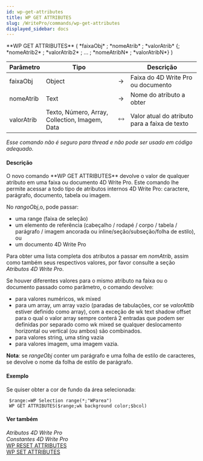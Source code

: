 ```yaml
---
id: wp-get-attributes
title: WP GET ATTRIBUTES
slug: /WritePro/commands/wp-get-attributes
displayed_sidebar: docs
---
```


<!--REF #_command_.WP GET ATTRIBUTES.Syntax-->**WP GET ATTRIBUTES** ( *faixaObj* ; *nomeAtrib* ; *valorAtrib* {; *nomeAtrib2* ; *valorAtrib2* ; ... ; *nomeAtribN* ; *valorAtribN*} )<!-- END REF-->
<!--REF #_command_.WP GET ATTRIBUTES.Params-->
| Parâmetro | Tipo |  | Descrição |
| --- | --- | --- | --- |
| faixaObj | Object | &#8594;  | Faixa do 4D Write Pro ou documento |
| nomeAtrib | Text | &#8594;  | Nome do atributo a obter |
| valorAtrib | Texto, Número, Array, Collection, Imagem, Data | &#x1F858; | Valor atual do atributo para a faixa de texto |

<!-- END REF-->

*Esse comando não é seguro para thread e não pode ser usado em código adequado.*


#### Descrição 

<!--REF #_command_.WP GET ATTRIBUTES.Summary-->O novo comando **WP GET ATTRIBUTES** devolve o valor de qualquer atributo em uma faixa ou documento 4D Write Pro.<!-- END REF--> Este comando lhe permite acessar a todo tipo de atributos internos 4D Write Pro: caractere, parágrafo, documento, tabela ou imagem.

No *rangoObj*,o, pode passar:

* uma range (faixa de seleção)
* um elemento de referência (cabeçalho / rodapé / corpo / tabela / parágrafo / imagem ancorada ou inline/seção/subseção/folha de estilo), ou
* um documento 4D Write Pro

  
Para obter uma lista completa dos atributos a passar em *nomAtrib*, assim como também seus respectivos valores, por favor consulte a seção *Atributos 4D Write Pro*.

Se houver diferentes valores para o mismo atributo na faixa ou o documento passado como parâmetro, o comando devolve:

* para valores numéricos, wk mixed
* para um array, um array vazio (paradas de tabulações, cor se *valorAttib* estiver definido como array), com a exceção de wk text shadow offset para o qual o valor array sempre conterá 2 entradas que podem ser definidas por separado como wk mixed se qualquer deslocamento horizontal ou vertical (ou ambos) são combinados.
* para valores string, uma sting vazia
* para valores imagem, uma imagem vazia.

**Nota**: se *rangeObj* conter um parágrafo e uma folha de estilo de caracteres, se devolve o nome da folha de estilo de parágrafo.

#### Exemplo 

Se quiser obter a cor de fundo da área selecionada:

```4d
 $range:=WP Selection range(*;"WParea")
 WP GET ATTRIBUTES($range;wk background color;$bcol)
```

#### Ver também 

*Atributos 4D Write Pro*  
*Constantes 4D Write Pro*  
[WP RESET ATTRIBUTES](wp-reset-attributes.md)  
[WP SET ATTRIBUTES](wp-set-attributes.md)  